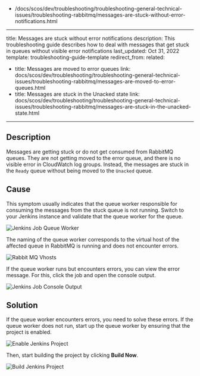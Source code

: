   - /docs/scos/dev/troubleshooting/troubleshooting-general-technical-issues/troubleshooting-rabbitmq/messages-are-stuck-without-error-notifications.html
---
title: Messages are stuck without error notifications
description: This troubleshooting guide describes how to deal with messages that get stuck in queues without visible error notifications
last_updated: Oct 31, 2022
template: troubleshooting-guide-template
redirect_from:
related:
  - title: Messages are moved to error queues
    link: docs/scos/dev/troubleshooting/troubleshooting-general-technical-issues/troubleshooting-rabbitmq/messages-are-moved-to-error-queues.html
  - title: Messages are stuck in the Unacked state
    link: docs/scos/dev/troubleshooting/troubleshooting-general-technical-issues/troubleshooting-rabbitmq/messages-are-stuck-in-the-unacked-state.html
---

## Description

Messages are getting stuck or do not get consumed from RabbitMQ queues. They are not getting moved to the error queue, and there is no visible error in CloudWatch log groups. Instead, the messages are stuck in the `Ready` queue without being moved to the `Unacked` queue.

## Cause

This symptom usually indicates that the queue worker responsible for consuming the messages from the stuck queue is not running. Switch to your Jenkins instance and validate that the queue worker for the queue.

![Jenkins Job Queue Worker](https://spryker.s3.eu-central-1.amazonaws.com/docs/scos/dev/troubleshooting/troubleshooting-general-technical-issues/rabbit_mq_troublehsooting_find_queue_worker.png)

The naming of the queue worker corresponds to the virtual host of the affected queue in RabbitMQ is running and does not encounter errors.

![Rabbit MQ Vhosts](https://spryker.s3.eu-central-1.amazonaws.com/docs/scos/dev/troubleshooting/troubleshooting-general-technical-issues/rabbit_mq_troublehsooting_find_vhosts_name.png)

If the queue worker runs but encounters errors, you can view the error message. For this, click the job and open the console output.

![Jenkins Job Console Output](https://spryker.s3.eu-central-1.amazonaws.com/docs/scos/dev/troubleshooting/troubleshooting-general-technical-issues/rabbit_mq_troubleshooting_find_console_output.png)

## Solution

If the queue worker encounters errors, you need to solve these errors. If the queue worker does not run, start up the queue worker by ensuring that the project is enabled.

![Enable Jenkins Project](https://spryker.s3.eu-central-1.amazonaws.com/docs/scos/dev/troubleshooting/troubleshooting-general-technical-issues/rabbit_mq_troubleshooting_enable_project.png)

Then, start building the project by clicking **Build Now**.

![Build Jenkins Project](https://spryker.s3.eu-central-1.amazonaws.com/docs/scos/dev/troubleshooting/troubleshooting-general-technical-issues/rabbit_mq_troubleshooting_queue_worker_build_now.png)

